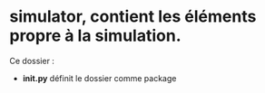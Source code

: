 # simulator, contient les éléments propre à la simulation.

Ce dossier :

- **__init__.py** définit le dossier comme package


